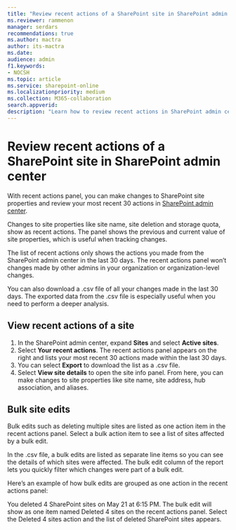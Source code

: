 ```yaml
---
title: "Review recent actions of a SharePoint site in SharePoint admin center"
ms.reviewer: rammenon
manager: serdars
recommendations: true
ms.author: mactra
author: its-mactra
ms.date: 
audience: admin
f1.keywords:
- NOCSH 
ms.topic: article
ms.service: sharepoint-online
ms.localizationpriority: medium
ms.collection: M365-collaboration
search.appverid:
description: "Learn how to review recent actions in SharePoint admin center."
---
```

# Review recent actions of a SharePoint site in SharePoint admin center

With recent actions panel, you can make changes to SharePoint site properties and review your most recent 30 actions in [SharePoint admin center](/sharepoint/get-started-new-admin-center).

Changes to site properties like site name, site deletion and storage quota, show as recent actions. The panel shows the previous and current value of site properties, which is useful when tracking changes.

The list of recent actions only shows the actions you made from the SharePoint admin center in the last 30 days. The recent actions panel won’t changes made by other admins in your organization or organization-level changes.

You can also download a .csv file of all your changes made in the last 30 days. The exported data from the .csv file is especially useful when you need to perform a deeper analysis.

## View recent actions of a site

1. In  the SharePoint admin center, expand **Sites** and select **Active sites**.
2. Select **Your recent actions**. The recent actions panel appears on the right and lists your most recent 30 actions made within the last 30 days.
3. You can select **Export** to download the list as a .csv file.
4. Select **View site details** to open the site info panel. From here, you can make changes to site properties like site name, site address, hub association, and aliases.

## Bulk site edits

Bulk edits such as deleting multiple sites are listed as one action item in the recent actions panel. Select a bulk action item to see a list of sites affected by a bulk edit.

In the .csv file, a bulk edits are listed as separate line items so you can see the details of which sites were affected. The bulk edit column of the report lets you quickly filter which changes were part of a bulk edit.

Here’s an example of how bulk edits are grouped as one action in the recent actions panel:

You deleted 4 SharePoint sites on May 21 at 6:15 PM. The bulk edit will show as one item named Deleted 4 sites on the recent actions panel. Select the Deleted 4 sites action and the list of deleted SharePoint sites appears.
